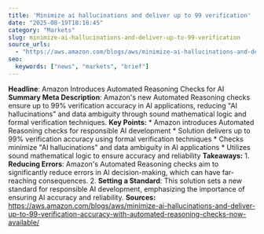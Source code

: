 ```yaml
---
title: 'Minimize ai hallucinations and deliver up to 99 verification'
date: "2025-08-19T18:18:45"
category: "Markets"
slug: minimize-ai-hallucinations-and-deliver-up-to-99-verification
source_urls:
  - "https://aws.amazon.com/blogs/aws/minimize-ai-hallucinations-and-deliver-up-to-99-verification-accuracy-with-automated-reasoning-checks-now-available/"
seo:
  keywords: ["news", "markets", "brief"]
---
```

**Headline**: Amazon Introduces Automated Reasoning Checks for AI  **Summary Meta Description**: Amazon's new Automated Reasoning checks ensure up to 99% verification accuracy in AI applications, reducing "AI hallucinations" and data ambiguity through sound mathematical logic and formal verification techniques.  **Key Points:**  * Amazon introduces Automated Reasoning checks for responsible AI development * Solution delivers up to 99% verification accuracy using formal verification techniques * Checks minimize "AI hallucinations" and data ambiguity in AI applications * Utilizes sound mathematical logic to ensure accuracy and reliability  **Takeaways:**  1. **Reducing Errors**: Amazon's Automated Reasoning checks aim to significantly reduce errors in AI decision-making, which can have far-reaching consequences. 2. **Setting a Standard**: This solution sets a new standard for responsible AI development, emphasizing the importance of ensuring AI accuracy and reliability.  **Sources:** https://aws.amazon.com/blogs/aws/minimize-ai-hallucinations-and-deliver-up-to-99-verification-accuracy-with-automated-reasoning-checks-now-available/ 
